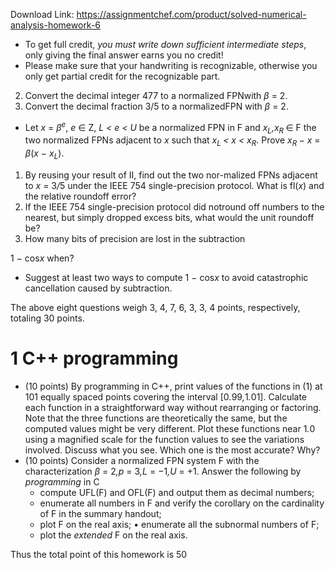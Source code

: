 Download Link: https://assignmentchef.com/product/solved-numerical-analysis-homework-6
<br>
<ul>

 <li>To get full credit, <em>you must write down sufficient intermediate steps</em>, only giving the final answer earns you no credit!</li>

 <li>Please make sure that your handwriting is recognizable, otherwise you only get partial credit for the recognizable part.</li>

</ul>

<ol start="2">

 <li>Convert the decimal integer 477 to a normalized FPNwith <em>β </em>= 2.</li>

 <li>Convert the decimal fraction 3/5 to a normalizedFPN with <em>β </em>= 2.</li>

</ol>

<ul>

 <li>Let <em>x </em>= <em>β<sup>e</sup></em>, <em>e </em>∈ Z, <em>L &lt; e &lt; U </em>be a normalized FPN in F and <em>x<sub>L</sub>,x<sub>R </sub></em>∈ F the two normalized FPNs adjacent to <em>x </em>such that <em>x<sub>L </sub>&lt; x &lt; x<sub>R</sub></em>. Prove <em>x<sub>R </sub></em>− <em>x </em>= <em>β</em>(<em>x </em>− <em>x<sub>L</sub></em>).</li>

</ul>

<ol>

 <li>By reusing your result of II, find out the two nor-malized FPNs adjacent to <em>x </em>= 3<em>/</em>5 under the IEEE 754 single-precision protocol. What is fl(<em>x</em>) and the relative roundoff error?</li>

 <li>If the IEEE 754 single-precision protocol did notround off numbers to the nearest, but simply dropped excess bits, what would the unit roundoff be?</li>

 <li>How many bits of precision are lost in the subtraction</li>

</ol>

1 − cos<em>x </em>when?

<ul>

 <li>Suggest at least two ways to compute 1 − cos<em>x </em>to avoid catastrophic cancellation caused by subtraction.</li>

</ul>

The above eight questions weigh 3, 4, 7, 6, 3, 3, 4 points, respectively, totaling 30 points.

<h1>1           C++ programming</h1>

<ul>

 <li>(10 points) By programming in C++, print values of the functions in (1) at 101 equally spaced points covering the interval [0<em>.</em>99<em>,</em>1<em>.</em>01]. Calculate each function in a straightforward way without rearranging or factoring. Note that the three functions are theoretically the same, but the computed values might be very different. Plot these functions near 1<em>.</em>0 using a magnified scale for the function values to see the variations involved. Discuss what you see. Which one is the most accurate? Why?</li>

 <li>(10 points) Consider a normalized FPN system F with the characterization <em>β </em>= 2<em>,p </em>= 3<em>,L </em>= −1<em>,U </em>= +1. Answer the following by <em>programming </em>in C


  <ul>

   <li>compute UFL(F) and OFL(F) and output them as decimal numbers;</li>

   <li>enumerate all numbers in F and verify the corollary on the cardinality of F in the summary handout;</li>

   <li>plot F on the real axis; • enumerate all the subnormal numbers of F;</li>

   <li>plot the <em>extended </em>F on the real axis.</li>

  </ul></li>

</ul>

Thus the total point of this homework is 50